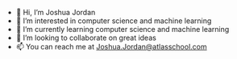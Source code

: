 - 👋 Hi, I’m Joshua Jordan
- 👀 I’m interested in computer science and machine learning
- 🌱 I’m currently learning computer science and machine learning
- 💞️ I’m looking to collaborate on great ideas
- 📫 You can reach me at Joshua.Jordan@atlasschool.com

<!---
TheInheritance/TheInheritance is a ✨ special ✨ repository because its `README.md` (this file) appears on your GitHub profile.
You can click the Preview link to take a look at your changes.
--->
